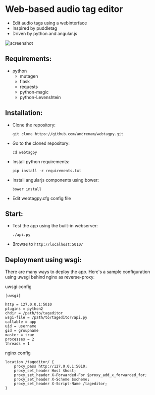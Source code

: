 Web-based audio tag editor
==========

- Edit audio tags using a webinterface
- Inspired by puddletag
- Driven by python and angular.js

![screenshot](http://i.imgur.com/ZsNOPj5.png?1)


Requirements:
-------------

- python
	- mutagen
	- flask
	- requests
	- python-magic
	- python-Levenshtein

Installation:
-------------
 - Clone the repository:
 
	``git clone https://github.com/andrenam/webtagpy.git``
	
 - Go to the cloned repository:
 
	``cd webtagpy``
	
 - Install python requirements:
 
	``pip install -r requirements.txt``
	
 - Install angularjs components using bower:

	``bower install``

 - Edit webtagpy.cfg config file


Start:
-----------
 - Test the app using the built-in webserver:

	``./api.py``

 - Browse to ``http://localhost:5010/``

Deployment using wsgi:
-----------

There are many ways to deploy the app. Here's a sample configuration using uwsgi behind nginx as reverse-proxy:

uwsgi config 


	[uwsgi]
	
	http = 127.0.0.1:5010
	plugins = python2
	chdir = /path/to/tageditor
	wsgi-file = /path/to/tageditor/api.py
	callable = app
	uid = username
	gid = groupname
	master = true
	processes = 2
	threads = 1

nginx config 

    location /tageditor/ {
        proxy_pass http://127.0.0.1:5010;
        proxy_set_header Host $host;
        proxy_set_header X-Forwarded-For $proxy_add_x_forwarded_for;
        proxy_set_header X-Scheme $scheme;
        proxy_set_header X-Script-Name /tageditor;
    }

